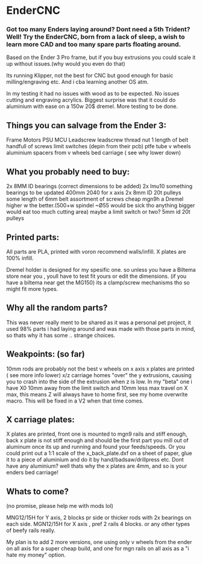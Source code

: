 # EnderCNC

### Got too many Enders laying around? Dont need a 5th Trident? Well! Try the EnderCNC, born from a lack of sleep, a wish to learn more CAD and too many spare parts floating around.

Based on the Ender 3 Pro frame, but if you buy extrusions you could scale it up without issues.(why would you even do that) 

Its running Klipper, not the best for CNC but good enough for basic milling/engraving etc. And i cba learning another OS atm.

In my testing it had no issues with wood as to be expected. No issues cutting and engraving acrylics. Biggest surprise was that it could do aluminium with ease on a 150w 20$ dremel. More testing to be done.

## Things you can salvage from the Ender 3:

Frame
Motors
PSU
MCU
Leadscrew
leadscrew thread nut
1 length of belt
handfull of screws
limit switches (depin from their pcb)
ptfe tube
v wheels
aluminium spacers from v wheels
bed carriage ( see why lower down)


## What you probably need to buy:

2x 8MM ID bearings (correct dimensions to be added)
2x lmu10 something bearings to be updated
400mm 2040 for x axis
2x 8mm ID 20t pulleys
some length of 6mm belt
assortment of screws
cheap mgn9h
a Dremel higher w the better.(500+w spindel ~Ø55 would be sick tho anything bigger would eat too much cutting area)
maybe a limit switch or two?
5mm id 20t pulleys


## Printed parts:

All parts are PLA, printed with voron recommend walls/infill. 
X plates are 100% infill.

Dremel holder is designed for my spesific one. so unless you have a Biltema store near you , youll have to test fit yours or edit the dimensions. (if you have a biltema near get the MG150) its a clamp/screw mechanisms tho so might fit more types.


## Why all the random parts? 

This was never really ment to be shared as it was a personal pet project, it used 98% parts i had laying around and was made with those parts in mind, so thats why it has some
.. strange choices. 

## Weakpoints: (so far)

10mm rods are probably not the best
v wheels on x axis
x plates are printed ( see more info lower)
x/z carriage homes "over" the y extrusions, causing you to crash into the side of the extrusion when z is low. In my "beta" one i have X0 10mm away from the limit switch and 10mm less max travel on X max, this means Z will always have to home first, see my home overwrite macro. This will be fixed in a V2 when that time comes.

## X carriage plates: 

X plates are printed, front one is mounted to mgn9 rails and stiff enough, back x plate is not stiff enough and should be the first part you mill out of aluminum once its up and running and found your feeds/speeds. Or you could print out a 1:1 scale of the x_back_plate.dxf on a sheet of paper, glue it to a piece of aluminium and do it by hand/badsaw/drillpress etc.
Dont have any aluminium? well thats why the x plates are 4mm, and so is your enders bed carriage! 


## Whats to come?
(no promise, please help me with mods lol) 

MNG12/15H for Y axis, 2 blocks pr side or thicker rods with 2x bearings on each side.
MGN12/15H for X axis , pref 2 rails 4 blocks.
or any other types of beefy rails really.

My plan is to add 2 more versions, one using only v wheels from the ender on all axis for a super cheap build, and one for mgn rails on all axis as a "i hate my money" option. 
